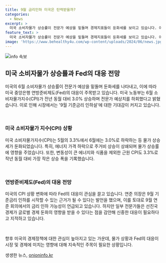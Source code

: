 ```yaml
---
title: 9월 금리인하 미국은 탄력받을까?
categories:
  - News
excerpt: >
  미국 소비자물가 상승률이 전문가 예상을 밑돌며 경제지표들이 둔화세를 보이고 있습니다. 이에 따라 9월 기준금리 인하설에 대한 기대감이 높아지고 있으며, 연준이 금리 인하를 고려하기 위한 조건인 더 많은 긍정적인 지표를 필요로 할 전망입니다. 이번 미국 소비자물가지수(CPI) 발표는 전문가 예상치를 하회하며 3.0%의 상승률을 보였고, 에너지·식품을 제외한 근원 CPI는 3.3%의 상승을 기록했습니다. 이로써 연준이 긍정적인 지표를 통해 금리를 인하할 수 있다는 근거를 갖출 수 있을 것으로 분석됩니다. SBS Biz는 여러분의 제보를 기다리고 있습니다.
feature_text: >
  미국 소비자물가 상승률이 전문가 예상을 밑돌며 경제지표들이 둔화세를 보이고 있습니다. 이에 따라 9월 기준금리 인하설에 대한 기대감이 높아지고 있으며, 연준이 금리 인하를 고려하기 위한 조건인 더 많은 긍정적인 지표를 필요로 할 전망입니다. 이번 미국 소비자물가지수(CPI) 발표는 전문가 예상치를 하회하며 3.0%의 상승률을 보였고, 에너지·식품을 제외한 근원 CPI는 3.3%의 상승을 기록했습니다. 이로써 연준이 긍정적인 지표를 통해 금리를 인하할 수 있다는 근거를 갖출 수 있을 것으로 분석됩니다. SBS Biz는 여러분의 제보를 기다리고 있습니다.
image: 'https://www.behealthy4u.com/wp-content/uploads/2024/06/news.jpg'
---
```


<p><img src="https://www.behealthy4u.com/wp-content/uploads/2024/06/news.jpg" alt="info 속보" /></p>

<h2 data-ke-size="size26">미국 소비자물가 상승률과 Fed의 대응 전망</h2>

<p>미국의 6월 소비자물가 상승률이 전문가 예상을 밑돌며 둔화세를 나타내고, 이에 따라 미국 중앙은행 연방준비제도(Fed)의 대응이 주목받고 있습니다. 미국 노동부는 6월 소비자물가지수(CPI)가 전년 동월 대비 3.0% 상승하며 전문가 예상치를 하회했다고 밝혔습니다. 이로 인해 시장에서는 '9월 기준금리 인하설'에 대한 기대감이 커지고 있습니다.</p>

<p data-ke-size="size16">&nbsp;</p>

<h3>미국 소비자물가 지수(CPI) 상황</h3>

<p>미국 소비자물가지수(CPI)는 5월의 3.3%에서 6월에는 3.0%로 하락하는 등 물가 상승세가 둔화되었습니다. 특히, 에너지 가격 하락으로 주거비 상승이 상쇄되며 물가 상승률에 영향을 주었습니다. 또한, 변동성이 큰 에너지와 식품을 제외한 근원 CPI도 3.3%로 작년 동월 대비 가장 작은 상승 폭을 기록했습니다.</p>

<p data-ke-size="size16">&nbsp;</p>

<h3>연방준비제도(Fed)의 대응 전망</h3>

<p>미국의 CPI 상황 변화에 따라 Fed의 대응이 관심을 끌고 있습니다. 연준 의장은 9월 기준금리 인하를 시작할 수 있는 근거가 될 수 있다는 발언을 했으며, 이를 토대로 9월 연준 회의에서의 금리 인하 가능성이 언급되고 있습니다. 하지만 일부 전문가들은 선진국 경제가 글로벌 경제 둔화의 영향을 받을 수 있다는 점을 감안해 신중한 대응이 필요하다고 지적하고 있습니다.</p>

<p data-ke-size="size16">&nbsp;</p>

<p>향후 미국의 경제정책에 대한 관심이 높아지고 있는 가운데, 물가 상황과 Fed의 대응이 시장 및 경제에 미치는 영향에 대해 지속적인 주목이 필요한 상황입니다.</p>
생생한 뉴스, <a href="https://onioninfo.kr" rel="dofollow">onioninfo.kr</a>


